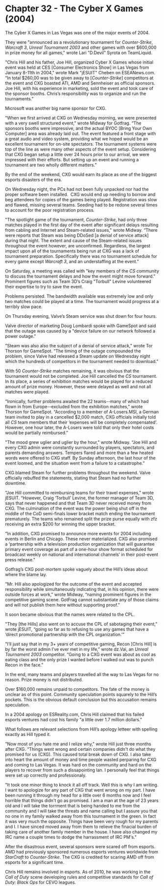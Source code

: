 # Chapter 32 - The Cyber X Games (2004)

The Cyber X Games in Las Vegas was one of the major events of 2004.

They were "announced as a revolutionary tournament for *Counter-Strike*, *Warcraft 3*, *Unreal Tournament 2003* and other games with over $600,000 in prize money for all games," wrote Lari "D.Devil" Syrota on TeamLiquid.

"Chris Hill and his father, Joe Hill, organized Cyber X Games whose initial event was held at CES [Consumer Electronics Show] in Las Vegas from January 8-11th in 2004," wrote Mark "jESUIT" Cheben on ESEANews.com. “In total $260,00 was to be given away to [*Counter-Strike*] competitors at the event and CXG boasted ATI, AMD and Sennheiser as official sponsors. Joe Hill, with his experience in marketing, sold the event and took care of the sponsor booths. Chris’s responsibility was to organize and run the tournaments.”

Microsoft was another big name sponsor for CXG.

"When we first arrived at CXG on Wednesday morning, we were presented with a very swell structured event," wrote Midway for Gotfrag. “The sponsors booths were impressive, and the actual BYOC [Bring Your Own Computer] area was already laid out. The event featured a front stage with a great audio and video system, providing what we hoped would be an excellent tournament for on-site spectators. The tournament systems were top of the line as were many other aspects of the event setup. Considering that CXG began setup a little over 24 hours prior to our arrival, we were impressed with their efforts. But setting up an event and running a tournament are two wholly different matters.”

By the end of the weekend, CXG would earn its place as one of the biggest esports disasters of the era.

On Wednesday night, the PCs had not been fully unpacked nor had the proper software been installed.  CXG would end up needing to borrow and beg attendees for copies of the games being played. Registration was slow and flawed, missing several teams. Seeding had to be redone several times to account for the poor registration process.

"The spotlight game of the tournament, *Counter-Strike*, had only three matches played in the first day of the event after significant delays resulting from cabling and Internet and Steam-related issues," wrote Midway. “There were reports that Steam was being DDoSed [a denial of service attack] during that night. The extent and cause of the Steam-related issues throughout the event however, are unconfirmed. Regardless, the largest impact upon all of the tournaments being run at CXG was a lack of tournament preparation. Specifically there was no tournament schedule for every game except *Warcraft 3*, and an understaffing at the event.”

On Saturday, a meeting was called with "key members of the *CS* community to discuss the tournament delays and how the event might move forward." Prominent figures such as Team 3D’s Craig "Torbull" Levine volunteered their expertise to try to save the event.

Problems persisted. The bandwidth available was extremely low and only two matches could be played at a time. The tournament would progress at a terribly slow pace.

On Thursday evening, Valve’s Steam service was shut down for four hours.

Valve director of marketing Doug Lombardi spoke with GameSpot and said that the outage was caused by a "device failure on our network followed a power outage."

"Steam was also also the subject of a denial of service attack," wrote Tor Thorson for GameSpot. “The timing of the outage compounded the problem, since Valve had released a Steam update on Wednesday night which the hundreds of competitors in the tournament needed to download.”

With 50 *Counter-Strike* matches remaining, it was obvious that the tournament would not be completed. Joe Hill cancelled the *CS* tournament. In its place, a series of exhibition matches would be played for a reduced amount of prize money. However, these were delayed as well and not all matches were played.

"Ironically, further problems awaited the 22 teams--many of which had flown in from Europe--excluded from the exhibition matches," wrote Thorson for GameSpot. “According to a member of A-Losers.MSI, a German team invited to play in a cancelled $2,000 match, CXG officials initially told all *CS* team members that their ‘expenses will be completely compensated’. However, one hour later, the A-Losers were told that only their hotel costs would be partially reimbursed.”

"The mood grew uglier and uglier by the hour," wrote Midway. “Joe Hill and every CXG admin were constantly surrounded by players, spectators, and parents demanding answers. Tempers flared and more than a few heated words were offered to CXG staff. By Sunday afternoon, the last hour of the event loomed, and the situation went from a failure to a catastrophe.”

CXG blamed Steam for further problems throughout the weekend. Valve officially rebuffed the statements, stating that Steam had no further downtime.

"Joe Hill committed to reimbursing teams for their travel expenses," wrote jESUIT. “However, Craig ‘Torbull’ Levine, the former manager of Team 3D, says that never happened and that Team 3D never received money from CXG. The culmination of the event was the power being shut off in the middle of the CoD semi-finals lower bracket match ending the tournament prematurely. The teams who remained split the prize purse equally with zfz receiving an extra $200 for winning the upper bracket.

"In addition, CXG promised to announce more events for 2004 including events in Berlin and Chicago. These never materialized. CXG also promised a ‘partnership with a television production organization that will guarantee primary event coverage as part of a one-hour show format scheduled for broadcast weekly on national and international channels’ in their post-event press release."

Gotfrag’s CXG post-mortem spoke vaguely about the Hill’s ideas about where the blame lay.

"Mr. Hill also apologized for the outcome of the event and accepted responsibility while simultaneously indicating that, in his opinion, there were outside forces at work," wrote Midway, “naming prominent figures in the competitive gaming scene. GotFrag cannot substantiate any of those claims and will not publish them here without supporting proof.”

It soon became obvious that the names were related to the CPL.

"They [the Hills] also went on to accuse the CPL of sabotaging their event," wrote jESUIT, “going so far as to refusing to use any games that have a ‘direct promotional partnership with the CPL organization.’”

"I’ll just say that in my 3+ years of competitive gaming, Recon [Chris Hill] is by far the worst admin I’ve ever met in my life," wrote dz.Vai, an *Unreal Tournament 2003* competitor. “Going to a CXG event was about as cool as eating class and the only prize I wanted before I walked out was to punch Recon in the face.”

In the end, many teams and players travelled all the way to Las Vegas for no reason. Prize money is not distributed. 

Over $160,000 remains unpaid to competitors. The fate of the money is unclear as of this point. Community speculation points squarely to the Hill’s pockets. This is the obvious default conclusion but this accusation remains speculation. 

In a 2004 apology on ESReality.com, Chris Hill claimed that his failed esports ventures had cost his family "a little over 1.7 million dollars."

What follows are relevant selections from Hill’s apology letteer with spelling exactly as Hill typed it.

"Now most of you hate me and I relize why," wrote Hill just three months after CXG. “Things went wrong and certain companies didn't do what they promised for us (CXG). This caused total break down of CXG. I also take into heart the amount of money and time people wasted perparing for CXG and coming to Las Vegas. It was hard on the community and hard on the players to recover from such a dissapointing lan. I personally feel that things were set up correctly and professionaly.

"It took one minor thing to knock it all off track. Well this is why I am writing. I want to apologize for any part of CXG that went wrong on my part. I have been running it through my head for a little over 6 months now and I feel horrible that things didn't go as promised. I am a man at the age of 23 years old and I will take the torrment that is being handed to me from the community and I will take the threats and name calling but I assure you that no one in my family walked away from this tournament in the green. In fact it was very much the opposite. Things have been very rough for my parents and I. I have sinced moved away from them to relieve the finacial burden of taking care of another family member in the house. I have also changed my IRC name a couple times to dodge the harrassment of IRC PM's."

After the disastrous event, several sponsors were scared off from esports. AMD had previously sponsored numerous esports ventures worldwide from *StarCraft* to *Counter-Strike*. The CXG is credited for scaring AMD off from esports for a significant time.

Chris Hill remains involved in esports. As of 2010, he was working in the *Call of Duty* scene developing rules and competitive standards for *Call of Duty: Black Ops* for CEVO leagues.